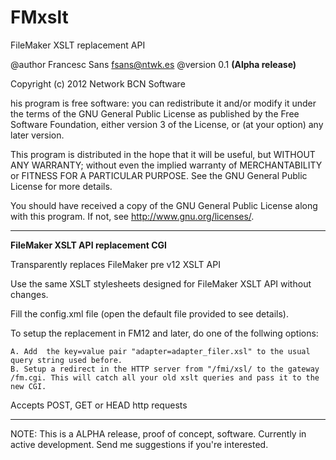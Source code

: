 FMxslt
======

FileMaker XSLT replacement API

@author Francesc Sans fsans@ntwk.es
@version 0.1 **(Alpha release)**
 
Copyright (c) 2012 Network BCN Software
 
his program is free software: you can redistribute it and/or modify
it under the terms of the GNU General Public License as published by
the Free Software Foundation, either version 3 of the License, or
(at your option) any later version.

This program is distributed in the hope that it will be useful,
but WITHOUT ANY WARRANTY; without even the implied warranty of
MERCHANTABILITY or FITNESS FOR A PARTICULAR PURPOSE.  See the
GNU General Public License for more details.

You should have received a copy of the GNU General Public License
along with this program.  If not, see <http://www.gnu.org/licenses/>.

 ------------------------------------------------------------------------------

 **FileMaker XSLT API replacement CGI**

Transparently replaces FileMaker pre v12 XSLT API
  
Use the same XSLT stylesheets designed for FileMaker XSLT API without changes. 

Fill the config.xml file (open the default file provided to see details). 

To setup the replacement in FM12 and later, do one of the follwing options: 

	A. Add  the key=value pair "adapter=adapter_filer.xsl" to the usual query string used before.
	B. Setup a redirect in the HTTP server from "/fmi/xsl/ to the gateway /fm.cgi. This will catch all your old xslt queries and pass it to the new CGI.
	
Accepts POST, GET or HEAD http requests 

 ------------------------------------------------------------------------------

NOTE: This is a ALPHA release, proof of concept, software. Currently in active development. Send me suggestions if you're interested.


